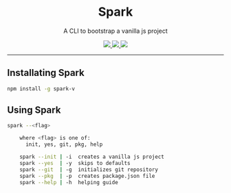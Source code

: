 <h1 align="center">Spark</h1>
<p align="center">A CLI to bootstrap a vanilla js project</p>

<p align="center">

<a aria-label="Version" href="https://www.npmjs.com/package/spark-v">
    <img src="https://img.shields.io/npm/v/spark-v?color=blueviolet&style=for-the-badge&labelColor=000000">
</a>

<a aria-label="License" href="https://github.com/swarup4741/spark/blob/main/license.md">
    <img src="https://img.shields.io/github/license/swarup4741/spark?color=brightgreen&style=for-the-badge&labelColor=000000">
</a>

<a aria-label="Tweet Link" href="https://twitter.com/intent/tweet?text=https%3A%2F%2Fgithub.com%2Fswarup4741%2Fspark">
    <img src="https://img.shields.io/badge/twitter-blue.svg?style=for-the-badge&labelColor=000000&label=share&color=blue&url=https%3A%2F%2Fgithub.com%2Fswarup4741%2Fspark">
</a>

</p>

---

## Installating Spark

```sh
npm install -g spark-v
```

## Using Spark

```sh
spark --<flag>

    where <flag> is one of:
      init, yes, git, pkg, help

    spark --init | -i  creates a vanilla js project
    spark --yes  | -y  skips to defaults
    spark --git  | -g  initializes git repository
    spark --pkg  | -p  creates package.json file
    spark --help | -h  helping guide
```
